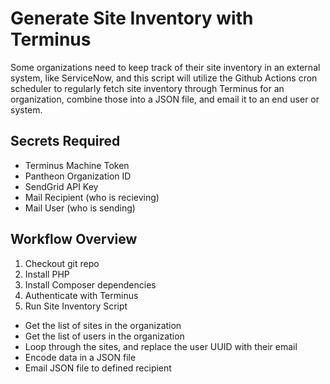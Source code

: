 # Generate Site Inventory with Terminus

Some organizations need to keep track of their site inventory in an external system, like ServiceNow, and this script will utilize the Github Actions cron scheduler to regularly fetch site inventory through Terminus for an organization, combine those into a JSON file, and email it to an end user or system.

## Secrets Required

- Terminus Machine Token
- Pantheon Organization ID
- SendGrid API Key
- Mail Recipient (who is recieving)
- Mail User (who is sending)

## Workflow Overview

1. Checkout git repo
2. Install PHP
3. Install Composer dependencies
4. Authenticate with Terminus
5. Run Site Inventory Script
  - Get the list of sites in the organization
  - Get the list of users in the organization
  - Loop through the sites, and replace the user UUID with their email
  - Encode data in a JSON file
  - Email JSON file to defined recipient

